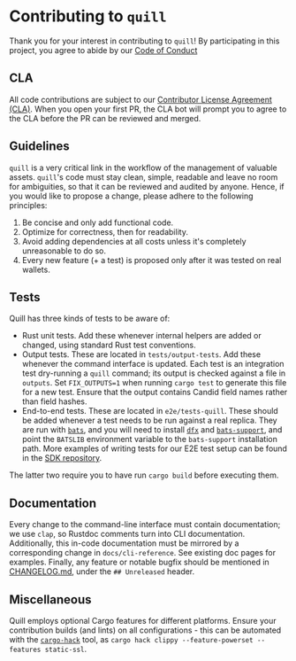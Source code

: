 # Contributing to `quill`

Thank you for your interest in contributing to `quill`! By participating in this project, you agree to abide by our [Code of Conduct](https://github.com/dfinity/ic-docutrack/blob/main/.github/CODE_OF_CONDUCT.md)

## CLA

All code contributions are subject to our [Contributor License Agreement (CLA)](https://github.com/dfinity/cla/blob/master/CLA.md). When you open your first PR, the CLA bot will prompt you to agree to the CLA before the PR can be reviewed and merged.

## Guidelines

`quill` is a very critical link in the workflow of the management of valuable assets. `quill`'s code must stay clean, simple, readable and leave no room for ambiguities, so that it can be reviewed and audited by anyone. Hence, if you would like to propose a change, please adhere to the following principles:

1. Be concise and only add functional code.
2. Optimize for correctness, then for readability.
3. Avoid adding dependencies at all costs unless it's completely unreasonable to do so.
4. Every new feature (+ a test) is proposed only after it was tested on real wallets.

## Tests

Quill has three kinds of tests to be aware of: 

- Rust unit tests. Add these whenever internal helpers are added or changed, using standard Rust test conventions.
- Output tests. These are located in `tests/output-tests`. Add these whenever the command interface is updated. Each test is an integration test dry-running a `quill` command; its output is checked against a file in `outputs`. Set `FIX_OUTPUTS=1` when running `cargo test` to generate this file for a new test. Ensure that the output contains Candid field names rather than field hashes.
- End-to-end tests. These are located in `e2e/tests-quill`. These should be added whenever a test needs to be run against a real replica. They are run with [`bats`](https://github.com/bats-core/bats-core), and you will need to install [`dfx`](https://github.com/dfinity/sdk) and [`bats-support`](https://github.com/ztombol/bats-support), and point the `BATSLIB` environment variable to the `bats-support` installation path. More examples of writing tests for our E2E test setup can be found in the [SDK repository](https://github.com/dfinity/sdk).

The latter two require you to have run `cargo build` before executing them.

## Documentation

Every change to the command-line interface must contain documentation; we use `clap`, so Rustdoc comments turn into CLI documentation. Additionally, this in-code documentation must be mirrored by a corresponding change in `docs/cli-reference`. See existing doc pages for examples. Finally, any feature or notable bugfix should be mentioned in [CHANGELOG.md](CHANGELOG.md), under the `## Unreleased` header.

## Miscellaneous

Quill employs optional Cargo features for different platforms. Ensure your contribution builds (and lints) on all configurations - this can be automated with the [`cargo-hack`](https://github.com/taiki-e/cargo-hack) tool, as `cargo hack clippy --feature-powerset --features static-ssl`.
